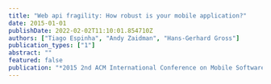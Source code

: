 ```yaml
---
title: "Web api fragility: How robust is your mobile application?"
date: 2015-01-01
publishDate: 2022-02-02T11:10:01.854710Z
authors: ["Tiago Espinha", "Andy Zaidman", "Hans-Gerhard Gross"]
publication_types: ["1"]
abstract: ""
featured: false
publication: "*2015 2nd ACM International Conference on Mobile Software Engineering and Systems*"
---
```


